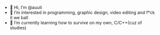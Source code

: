 - 👋 Hi, I’m @auuti
- 👀 I’m interested in programming, graphic design, video editing and f*ck it we ball
- 🌱 I’m currently learning how to survive on my own, C/C++(cuz of studies)
